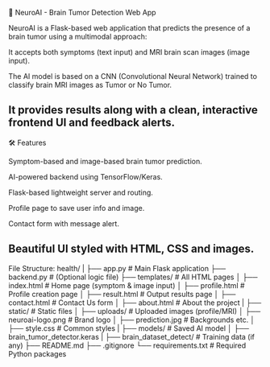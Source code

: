 🧠 NeuroAI - Brain Tumor Detection Web App

NeuroAI is a Flask-based web application that predicts the presence of a brain tumor using a multimodal approach:

It accepts both symptoms (text input) and MRI brain scan images (image input).

The AI model is based on a CNN (Convolutional Neural Network) trained to classify brain MRI images as Tumor or No Tumor.

It provides results along with a clean, interactive frontend UI and feedback alerts.
----------------------------------------------------------------------------------------------------------------------------------
🛠 Features

Symptom-based and image-based brain tumor prediction.

AI-powered backend using TensorFlow/Keras.

Flask-based lightweight server and routing.

Profile page to save user info and image.

Contact form with message alert.

Beautiful UI styled with HTML, CSS and images.
-------------------------------------------------------------------------------------------------------------------------------------
File Structure:
health/
|
├── app.py                  # Main Flask application
├── backend.py              # (Optional logic file)
├── templates/              # All HTML pages
│   ├── index.html          # Home page (symptom & image input)
│   ├── profile.html        # Profile creation page
│   ├── result.html         # Output results page
│   ├── contact.html        # Contact Us form
│   ├── about.html          # About the project
|
├── static/                 # Static files
│   ├── uploads/            # Uploaded images (profile/MRI)
│   ├── neuroai-logo.png    # Brand logo
│   ├── prediction.jpg      # Backgrounds etc.
│   ├── style.css           # Common styles
|
├── models/                 # Saved AI model
│   ├── brain_tumor_detector.keras
|
├── brain_dataset_detect/   # Training data (if any)
├── README.md
├── .gitignore
└── requirements.txt        # Required Python packages
